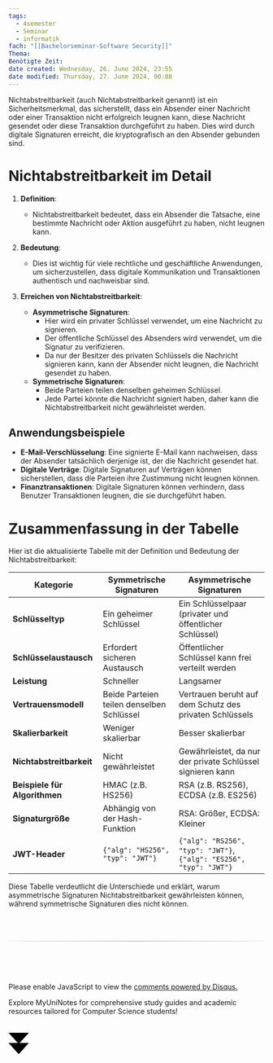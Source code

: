 ```yaml
---
tags:
  - 4semester
  - Seminar
  - informatik
fach: "[[Bachelorseminar-Software Security]]"
Thema:
Benötigte Zeit:
date created: Wednesday, 26. June 2024, 23:55
date modified: Thursday, 27. June 2024, 00:08
---
```


Nichtabstreitbarkeit (auch Nichtabstreitbarkeit genannt) ist ein Sicherheitsmerkmal, das sicherstellt, dass ein Absender einer Nachricht oder einer Transaktion nicht erfolgreich leugnen kann, diese Nachricht gesendet oder diese Transaktion durchgeführt zu haben. Dies wird durch digitale Signaturen erreicht, die kryptografisch an den Absender gebunden sind.

# Nichtabstreitbarkeit im Detail

1. **Definition**:

   - Nichtabstreitbarkeit bedeutet, dass ein Absender die Tatsache, eine bestimmte Nachricht oder Aktion ausgeführt zu haben, nicht leugnen kann.

2. **Bedeutung**:

   - Dies ist wichtig für viele rechtliche und geschäftliche Anwendungen, um sicherzustellen, dass digitale Kommunikation und Transaktionen authentisch und nachweisbar sind.

3. **Erreichen von Nichtabstreitbarkeit**:
   - **Asymmetrische Signaturen**:
     - Hier wird ein privater Schlüssel verwendet, um eine Nachricht zu signieren.
     - Der öffentliche Schlüssel des Absenders wird verwendet, um die Signatur zu verifizieren.
     - Da nur der Besitzer des privaten Schlüssels die Nachricht signieren kann, kann der Absender nicht leugnen, die Nachricht gesendet zu haben.
   - **Symmetrische Signaturen**:
     - Beide Parteien teilen denselben geheimen Schlüssel.
     - Jede Partei könnte die Nachricht signiert haben, daher kann die Nichtabstreitbarkeit nicht gewährleistet werden.

## Anwendungsbeispiele

- **E-Mail-Verschlüsselung**: Eine signierte E-Mail kann nachweisen, dass der Absender tatsächlich derjenige ist, der die Nachricht gesendet hat.
- **Digitale Verträge**: Digitale Signaturen auf Verträgen können sicherstellen, dass die Parteien ihre Zustimmung nicht leugnen können.
- **Finanztransaktionen**: Digitale Signaturen können verhindern, dass Benutzer Transaktionen leugnen, die sie durchgeführt haben.

# Zusammenfassung in der Tabelle

Hier ist die aktualisierte Tabelle mit der Definition und Bedeutung der Nichtabstreitbarkeit:

| Kategorie                     | Symmetrische Signaturen                   | Asymmetrische Signaturen                                           |
| ----------------------------- | ----------------------------------------- | ------------------------------------------------------------------ |
| **Schlüsseltyp**              | Ein geheimer Schlüssel                    | Ein Schlüsselpaar (privater und öffentlicher Schlüssel)            |
| **Schlüsselaustausch**        | Erfordert sicheren Austausch              | Öffentlicher Schlüssel kann frei verteilt werden                   |
| **Leistung**                  | Schneller                                 | Langsamer                                                          |
| **Vertrauensmodell**          | Beide Parteien teilen denselben Schlüssel | Vertrauen beruht auf dem Schutz des privaten Schlüssels            |
| **Skalierbarkeit**            | Weniger skalierbar                        | Besser skalierbar                                                  |
| **Nichtabstreitbarkeit**      | Nicht gewährleistet                       | Gewährleistet, da nur der private Schlüssel signieren kann         |
| **Beispiele für Algorithmen** | HMAC (z.B. HS256)                         | RSA (z.B. RS256), ECDSA (z.B. ES256)                               |
| **Signaturgröße**             | Abhängig von der Hash-Funktion            | RSA: Größer, ECDSA: Kleiner                                        |
| **JWT-Header**                | `{"alg": "HS256", "typ": "JWT"}`          | `{"alg": "RS256", "typ": "JWT"}`, `{"alg": "ES256", "typ": "JWT"}` |

Diese Tabelle verdeutlicht die Unterschiede und erklärt, warum asymmetrische Signaturen Nichtabstreitbarkeit gewährleisten können, während symmetrische Signaturen dies nicht können.

<!-- DISQUS SCRIPT COMMENT START -->

<hr style="border: none; height: 2px; background: linear-gradient(to right, #f0f0f0, #ccc, #f0f0f0); margin-top: 4rem; margin-bottom: 5rem;">
<div id="disqus_thread"></div>
<script>
    /**
    *  RECOMMENDED CONFIGURATION VARIABLES: EDIT AND UNCOMMENT THE SECTION BELOW TO INSERT DYNAMIC VALUES FROM YOUR PLATFORM OR CMS.
    *  LEARN WHY DEFINING THESE VARIABLES IS IMPORTANT: https://disqus.com/admin/universalcode/#configuration-variables    */
    /*
    var disqus_config = function () {
    this.page.url = PAGE_URL;  // Replace PAGE_URL with your page's canonical URL variable
    this.page.identifier = PAGE_IDENTIFIER; // Replace PAGE_IDENTIFIER with your page's unique identifier variable
    };
    */
    (function() { // DON'T EDIT BELOW THIS LINE
    var d = document, s = d.createElement('script');
    s.src = 'https://myuninotes.disqus.com/embed.js';
    s.setAttribute('data-timestamp', +new Date());
    (d.head || d.body).appendChild(s);
    })();
</script>
<noscript>Please enable JavaScript to view the <a href="https://disqus.com/?ref_noscript">comments powered by Disqus.</a></noscript>

<!-- DISQUS SCRIPT COMMENT END -->

<!-- Sliding Banner START -->

<div id="slidingBanner" class="banner">
  <p class="banner-text">
    Explore MyUniNotes for comprehensive study guides and academic resources tailored for Computer Science students!
  </p>
  <svg id="closeBanner" class="arrows">
    <path d="M0 20 L20 42 L40 20"></path>
    <path d="M0 40 L20 62 L40 40"></path>
  </svg>
</div>

<script>
  // JavaScript to slide down the banner on page load
  document.addEventListener('DOMContentLoaded', function() {
    // Generate a random number between 1 and 5
    const randomNumber = Math.floor(Math.random() * 5) + 1;
    console.log(randomNumber)
    if (randomNumber === 1) {
      setTimeout(function() {
        const banner = document.getElementById('slidingBanner');
        if (banner) {
          banner.classList.add('show');
        }
      }, 1000); // Adjust the delay as needed

      const closeBanner = document.getElementById('closeBanner');
      if (closeBanner) {
        closeBanner.addEventListener('click', function() {
          const banner = document.getElementById('slidingBanner');
          if (banner) {
            banner.classList.remove('show');
            banner.style.visibility = 'hidden';
          }
        });
      }
    } else {
      // Remove the banner from the DOM if the random number is not 1
      const banner = document.getElementById('slidingBanner');
      if (banner) {
        banner.remove();
      }
    }
  });
</script>

<!-- Sliding Banner END -->
